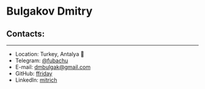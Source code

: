 # Bulgakov Dmitry
## Contacts:
---
* Location: Turkey, Antalya :palm_tree:
* Telegram: [@fubachu](https://t.me/fubachu)
* E-mail: dmbulgak@gmail.com
* GitHub: [ffriday](https://github.com/ffriday)
* LinkedIn: [mitrich](https://www.linkedin.com/in/mitrich/)